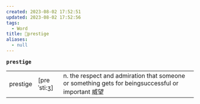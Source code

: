 ```yaml
---
created: 2023-08-02 17:52:51
updated: 2023-08-02 17:52:56
tags:
  - Word
title: 📖prestige
aliases:
  - null
---
```


<pre><strong>prestige</strong></pre>
|   |   |   |
|---|---|---|
|prestige|[preˈsti:ʒ]|n. the respect and admiration that someone or something gets for beingsuccessful or important 威望|